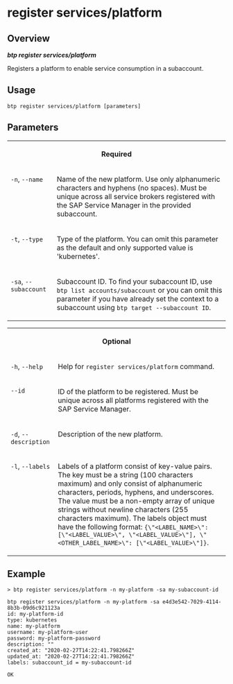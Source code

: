 <!-- loiod4cf7c9d6b99477b8124c984a2df0a5a -->

# register services/platform



<a name="loiod4cf7c9d6b99477b8124c984a2df0a5a__section_xcr_2nt_pkb"/>

## Overview



***btp register services/platform*** 

Registers a platform to enable service consumption in a subaccount.



<a name="loiod4cf7c9d6b99477b8124c984a2df0a5a__section_fp5_f4t_pkb"/>

## Usage

`btp register services/platform [parameters]`



<a name="loiod4cf7c9d6b99477b8124c984a2df0a5a__section_hdy_lpt_pkb"/>

## Parameters


<table>
<tr>
<th valign="top" colspan="2">

Required



</th>
</tr>
<tr>
<td valign="top">

`-n`, `--name`



</td>
<td valign="top">

Name of the new platform. Use only alphanumeric characters and hyphens \(no spaces\). Must be unique across all service brokers registered with the SAP Service Manager in the provided subaccount.



</td>
</tr>
<tr>
<td valign="top">

`-t`, `--type`



</td>
<td valign="top">

Type of the platform. You can omit this parameter as the default and only supported value is 'kubernetes'.



</td>
</tr>
<tr>
<td valign="top">

`-sa`, `--subaccount`



</td>
<td valign="top">

Subaccount ID. To find your subaccount ID, use `btp list accounts/subaccount` or you can omit this parameter if you have already set the context to a subaccount using `btp target --subaccount ID`.



</td>
</tr>
</table>


<table>
<tr>
<th valign="top" colspan="2">

Optional



</th>
</tr>
<tr>
<td valign="top">

`-h`, `--help`



</td>
<td valign="top">

Help for `register services/platform` command.



</td>
</tr>
<tr>
<td valign="top">

`--id`



</td>
<td valign="top">

ID of the platform to be registered. Must be unique across all platforms registered with the SAP Service Manager.



</td>
</tr>
<tr>
<td valign="top">

`-d`, `--description`



</td>
<td valign="top">

Description of the new platform.



</td>
</tr>
<tr>
<td valign="top">

`-l`, `--labels`



</td>
<td valign="top">

Labels of a platform consist of key-value pairs. The key must be a string \(100 characters maximum\) and only consist of alphanumeric characters, periods, hyphens, and underscores. The value must be a non-empty array of unique strings without newline characters \(255 characters maximum\). The labels object must have the following format: `{\"<LABEL_NAME>\": [\"<LABEL_VALUE>\", \"<LABEL_VALUE>\"], \"<OTHER_LABEL_NAME>\": [\"<LABEL_VALUE>\"]}`.



</td>
</tr>
</table>



<a name="loiod4cf7c9d6b99477b8124c984a2df0a5a__section_f5r_g4r_vkb"/>

## Example

```
> btp register services/platform -n my-platform -sa my-subaccount-id

btp register services/platform -n my-platform -sa e4d3e542-7029-4114-8b3b-09d6c921123a
id: my-platform-id
type: kubernetes
name: my-platform
username: my-platform-user
password: my-platform-password
description: ""
created_at: "2020-02-27T14:22:41.798266Z"
updated_at: "2020-02-27T14:22:41.798266Z"
labels: subaccount_id = my-subaccount-id

OK

```

